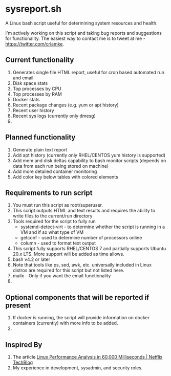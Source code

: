 # sysreport.sh
A Linux bash script useful for determining system resources and health.

I'm actively working on this script and taking bug reports and suggestions for functionality. The easiest way to contact me is to tweet at me - https://twitter.com/crlamke.

## Current functionality 
1. Generates single file HTML report, useful for cron based automated run and email
2. Disk space stats
3. Top processes by CPU
4. Top processes by RAM
5. Docker stats
6. Recent package changes (e.g. yum or apt history)
7. Recent user history
8. Recent sys logs (currently only dmesg)
9.    
## Planned functionality
1. Generate plain text report
2. Add apt history (currently only RHEL/CENTOS yum history is supported)
3. Add mem and disk deltas capability to bash monitor scripts (depends on data from each run being stored on machine)
4. Add more detailed container monitoring 
5. Add color key below tables with colored elements
## Requirements to run script 
1. You must run this script as root/superuser.
2. This script outputs HTML and text results and requires the ability to write files to the current/run directory
3. Tools required for the script to fully run
   * systemd-detect-virt - to determine whether the script is running in a VM and if so what type of VM
   * getconf - used to determine number of processors online
   * column - used to format text output
4. This script fully supports RHEL/CENTOS 7 and partially supports Ubuntu 20.x LTS. More support will be added as time allows.
5. bash v4.2 or later
6. Note that tools like ps, sed, awk, etc. universally included in Linux distros are required for this script but not listed here.
7. mailx - Only if you want the email functionality
8.   
## Optional components that will be reported if present
1. If docker is running, the script will provide information on docker containers (currently) with more info to be added.
2. 
## Inspired By
1. The article [Linux Performance Analysis in 60,000 Milliseconds | Netflix TechBlog](https://netflixtechblog.com/linux-performance-analysis-in-60-000-milliseconds-accc10403c55)
2. My experience in development, sysadmin, and security roles.

